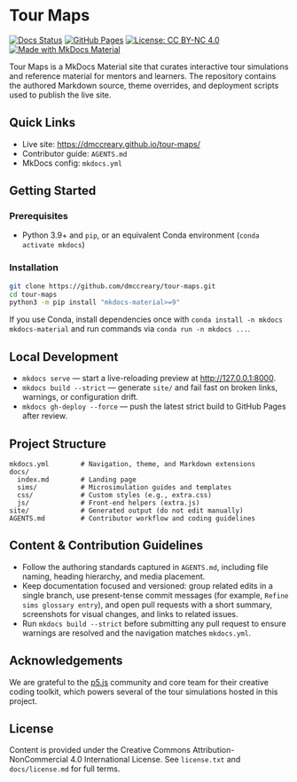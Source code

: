 # Tour Maps

[![Docs Status](https://img.shields.io/badge/docs-live-blue?style=flat-square)](https://dmccreary.github.io/tour-maps/)
[![GitHub Pages](https://img.shields.io/badge/GitHub%20Pages-deployed-222?style=flat-square&logo=github)](https://dmccreary.github.io/tour-maps/)
[![License: CC BY-NC 4.0](https://img.shields.io/badge/license-CC%20BY--NC%204.0-lightgrey?style=flat-square)](license.txt)
[![Made with MkDocs Material](https://img.shields.io/badge/MkDocs-Material-1f77b4?style=flat-square)](https://squidfunk.github.io/mkdocs-material/)

Tour Maps is a MkDocs Material site that curates interactive tour simulations and reference material for mentors and learners. The repository contains the authored Markdown source, theme overrides, and deployment scripts used to publish the live site.

## Quick Links
- Live site: https://dmccreary.github.io/tour-maps/
- Contributor guide: `AGENTS.md`
- MkDocs config: `mkdocs.yml`

## Getting Started
### Prerequisites
- Python 3.9+ and `pip`, or an equivalent Conda environment (`conda activate mkdocs`)

### Installation
```bash
git clone https://github.com/dmccreary/tour-maps.git
cd tour-maps
python3 -m pip install "mkdocs-material>=9"
```
If you use Conda, install dependencies once with `conda install -n mkdocs mkdocs-material` and run commands via `conda run -n mkdocs ...`.

## Local Development
- `mkdocs serve` — start a live-reloading preview at http://127.0.0.1:8000.
- `mkdocs build --strict` — generate `site/` and fail fast on broken links, warnings, or configuration drift.
- `mkdocs gh-deploy --force` — push the latest strict build to GitHub Pages after review.

## Project Structure
```text
mkdocs.yml        # Navigation, theme, and Markdown extensions
docs/
  index.md        # Landing page
  sims/           # Microsimulation guides and templates
  css/            # Custom styles (e.g., extra.css)
  js/             # Front-end helpers (extra.js)
site/             # Generated output (do not edit manually)
AGENTS.md         # Contributor workflow and coding guidelines
```

## Content & Contribution Guidelines
- Follow the authoring standards captured in `AGENTS.md`, including file naming, heading hierarchy, and media placement.
- Keep documentation focused and versioned: group related edits in a single branch, use present-tense commit messages (for example, `Refine sims glossary entry`), and open pull requests with a short summary, screenshots for visual changes, and links to related issues.
- Run `mkdocs build --strict` before submitting any pull request to ensure warnings are resolved and the navigation matches `mkdocs.yml`.

## Acknowledgements
We are grateful to the [p5.js](https://p5js.org/) community and core team for their creative coding toolkit, which powers several of the tour simulations hosted in this project.

## License
Content is provided under the Creative Commons Attribution-NonCommercial 4.0 International License. See `license.txt` and `docs/license.md` for full terms.
